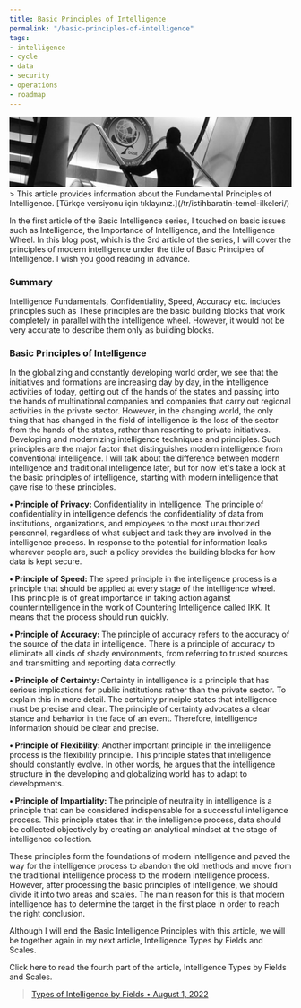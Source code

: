```yaml
---
title: Basic Principles of Intelligence
permalink: "/basic-principles-of-intelligence"
tags:
- intelligence
- cycle
- data
- security
- operations
- roadmap
---
```


<img src="/images/bpoi-main.png">
> This article provides information about the Fundamental Principles of Intelligence. [Türkçe versiyonu için tıklayınız.](/tr/istihbaratin-temel-ilkeleri/)

In the first article of the Basic Intelligence series, I touched on basic issues such as Intelligence, the Importance of Intelligence, and the Intelligence Wheel. In this blog post, which is the 3rd article of the series, I will cover the principles of modern intelligence under the title of Basic Principles of Intelligence. I wish you good reading in advance.

### Summary
Intelligence Fundamentals, Confidentiality, Speed, Accuracy etc. includes principles such as These principles are the basic building blocks that work completely in parallel with the intelligence wheel. However, it would not be very accurate to describe them only as building blocks.

### Basic Principles of Intelligence
In the globalizing and constantly developing world order, we see that the initiatives and formations are increasing day by day, in the intelligence activities of today, getting out of the hands of the states and passing into the hands of multinational companies and companies that carry out regional activities in the private sector. However, in the changing world, the only thing that has changed in the field of intelligence is the loss of the sector from the hands of the states, rather than resorting to private initiatives. Developing and modernizing intelligence techniques and principles. Such principles are the major factor that distinguishes modern intelligence from conventional intelligence. I will talk about the difference between modern intelligence and traditional intelligence later, but for now let's take a look at the basic principles of intelligence, starting with modern intelligence that gave rise to these principles.<br>

<b> • Principle of  Privacy: </b>Confidentiality in Intelligence. The principle of confidentiality in intelligence defends the confidentiality of data from institutions, organizations, and employees to the most unauthorized personnel, regardless of what subject and task they are involved in the intelligence process. In response to the potential for information leaks wherever people are, such a policy provides the building blocks for how data is kept secure.<br>

<b> • Principle of Speed: </b>The speed principle in the intelligence process is a principle that should be applied at every stage of the intelligence wheel. This principle is of great importance in taking action against counterintelligence in the work of Countering Intelligence called IKK. It means that the process should run quickly.<br>

<b> • Principle of Accuracy: </b>The principle of accuracy refers to the accuracy of the source of the data in intelligence. There is a principle of accuracy to eliminate all kinds of shady environments, from referring to trusted sources and transmitting and reporting data correctly.<br>

<b> • Principle of Certainty: </b>Certainty in intelligence is a principle that has serious implications for public institutions rather than the private sector. To explain this in more detail. The certainty principle states that intelligence must be precise and clear. The principle of certainty advocates a clear stance and behavior in the face of an event. Therefore, intelligence information should be clear and precise.<br>

<b> • Principle of Flexibility: </b>Another important principle in the intelligence process is the flexibility principle. This principle states that intelligence should constantly evolve. In other words, he argues that the intelligence structure in the developing and globalizing world has to adapt to developments.<br>

<b> • Principle of Impartiality: </b>The principle of neutrality in intelligence is a principle that can be considered indispensable for a successful intelligence process. This principle states that in the intelligence process, data should be collected objectively by creating an analytical mindset at the stage of intelligence collection. <br>

These principles form the foundations of modern intelligence and paved the way for the intelligence process to abandon the old methods and move from the traditional intelligence process to the modern intelligence process. However, after processing the basic principles of intelligence, we should divide it into two areas and scales. The main reason for this is that modern intelligence has to determine the target in the first place in order to reach the right conclusion.

Although I will end the Basic Intelligence Principles with this article, we will be together again in my next article, Intelligence Types by Fields and Scales.

Click here to read the fourth part of the article, Intelligence Types by Fields and Scales.
> [Types of Intelligence by Fields • August 1, 2022](/types-of-intelligence-by-fields/)
